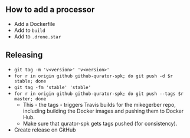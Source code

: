 How to add a processor
----------------------
* Add a Dockerfile
* Add to `build`
* Add to `.drone.star`

Releasing
---------
* `git tag -m 'v<version>' 'v<version>'`
* `for r in origin github github-qurator-spk; do git push -d $r stable; done`
* `git tag -fm 'stable' 'stable'`
* `for r in origin github github-qurator-spk; do git push --tags $r master; done`
  * This - the tags - triggers Travis builds for the mikegerber repo,
    including building the Docker images and pushing them to Docker Hub.
  * Make sure that qurator-spk gets tags pushed (for consistency).
* Create release on GitHub
